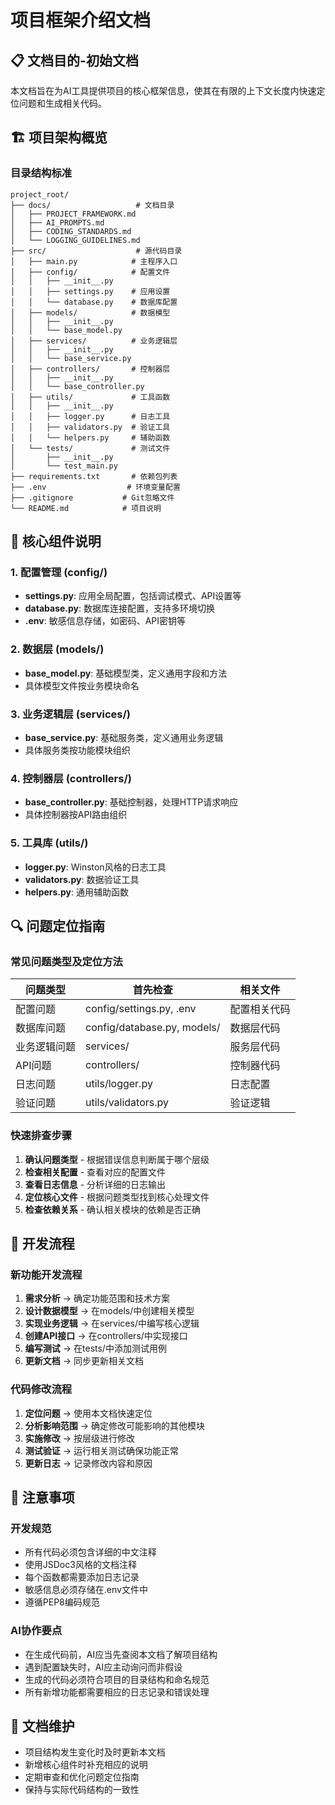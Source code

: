 # 项目框架介绍文档

## 📋 文档目的-初始文档
本文档旨在为AI工具提供项目的核心框架信息，使其在有限的上下文长度内快速定位问题和生成相关代码。

## 🏗️ 项目架构概览

### 目录结构标准
```
project_root/
├── docs/                   # 文档目录
│   ├── PROJECT_FRAMEWORK.md
│   ├── AI_PROMPTS.md
│   ├── CODING_STANDARDS.md
│   └── LOGGING_GUIDELINES.md
├── src/                    # 源代码目录
│   ├── main.py            # 主程序入口
│   ├── config/            # 配置文件
│   │   ├── __init__.py
│   │   ├── settings.py    # 应用设置
│   │   └── database.py    # 数据库配置
│   ├── models/            # 数据模型
│   │   ├── __init__.py
│   │   └── base_model.py
│   ├── services/          # 业务逻辑层
│   │   ├── __init__.py
│   │   └── base_service.py
│   ├── controllers/       # 控制器层
│   │   ├── __init__.py
│   │   └── base_controller.py
│   ├── utils/             # 工具函数
│   │   ├── __init__.py
│   │   ├── logger.py      # 日志工具
│   │   ├── validators.py  # 验证工具
│   │   └── helpers.py     # 辅助函数
│   └── tests/             # 测试文件
│       ├── __init__.py
│       └── test_main.py
├── requirements.txt       # 依赖包列表
├── .env                  # 环境变量配置
├── .gitignore           # Git忽略文件
└── README.md            # 项目说明
```

## 🔧 核心组件说明

### 1. 配置管理 (config/)
- **settings.py**: 应用全局配置，包括调试模式、API设置等
- **database.py**: 数据库连接配置，支持多环境切换
- **.env**: 敏感信息存储，如密码、API密钥等

### 2. 数据层 (models/)
- **base_model.py**: 基础模型类，定义通用字段和方法
- 具体模型文件按业务模块命名

### 3. 业务逻辑层 (services/)
- **base_service.py**: 基础服务类，定义通用业务逻辑
- 具体服务类按功能模块组织

### 4. 控制器层 (controllers/)
- **base_controller.py**: 基础控制器，处理HTTP请求响应
- 具体控制器按API路由组织

### 5. 工具库 (utils/)
- **logger.py**: Winston风格的日志工具
- **validators.py**: 数据验证工具
- **helpers.py**: 通用辅助函数

## 🔍 问题定位指南

### 常见问题类型及定位方法

| 问题类型 | 首先检查 | 相关文件 |
|---------|----------|----------|
| 配置问题 | config/settings.py, .env | 配置相关代码 |
| 数据库问题 | config/database.py, models/ | 数据层代码 |
| 业务逻辑问题 | services/ | 服务层代码 |
| API问题 | controllers/ | 控制器代码 |
| 日志问题 | utils/logger.py | 日志配置 |
| 验证问题 | utils/validators.py | 验证逻辑 |

### 快速排查步骤
1. **确认问题类型** - 根据错误信息判断属于哪个层级
2. **检查相关配置** - 查看对应的配置文件
3. **查看日志信息** - 分析详细的日志输出
4. **定位核心文件** - 根据问题类型找到核心处理文件
5. **检查依赖关系** - 确认相关模块的依赖是否正确

## 🚀 开发流程

### 新功能开发流程
1. **需求分析** → 确定功能范围和技术方案
2. **设计数据模型** → 在models/中创建相关模型
3. **实现业务逻辑** → 在services/中编写核心逻辑
4. **创建API接口** → 在controllers/中实现接口
5. **编写测试** → 在tests/中添加测试用例
6. **更新文档** → 同步更新相关文档

### 代码修改流程
1. **定位问题** → 使用本文档快速定位
2. **分析影响范围** → 确定修改可能影响的其他模块
3. **实施修改** → 按层级进行修改
4. **测试验证** → 运行相关测试确保功能正常
5. **更新日志** → 记录修改内容和原因

## 📝 注意事项

### 开发规范
- 所有代码必须包含详细的中文注释
- 使用JSDoc3风格的文档注释
- 每个函数都需要添加日志记录
- 敏感信息必须存储在.env文件中
- 遵循PEP8编码规范

### AI协作要点
- 在生成代码前，AI应当先查阅本文档了解项目结构
- 遇到配置缺失时，AI应主动询问而非假设
- 生成的代码必须符合项目的目录结构和命名规范
- 所有新增功能都需要相应的日志记录和错误处理

## 🔄 文档维护
- 项目结构发生变化时及时更新本文档
- 新增核心组件时补充相应的说明
- 定期审查和优化问题定位指南
- 保持与实际代码结构的一致性 